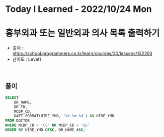 # Today I Learned - 2022/10/24 Mon

# 흉부외과 또는 일반외과 의사 목록 출력하기
- 출처 : https://school.programmers.co.kr/learn/courses/30/lessons/132203
- 난이도 : Level1
<br>

## 풀이
```sql
SELECT
    DR_NAME,
    DR_ID,
    MCDP_CD,
    DATE_FORMAT(HIRE_YMD, '%Y-%m-%d') AS HIRE_YMD
FROM DOCTOR
WHERE MCDP_CD = 'CS' OR MCDP_CD = 'GS'
ORDER BY HIRE_YMD DESC, DR_NAME ASC;
```

